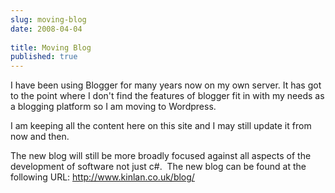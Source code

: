 ```yaml
---
slug: moving-blog
date: 2008-04-04
 
title: Moving Blog
published: true
---
```

<p>I have been using Blogger for many years now on my own server. It has got to the point where I don't find the features of blogger fit in with my needs as a blogging platform so I am moving to Wordpress.</p> <p>I am keeping all the content here on this site and I may still update it from now and then.</p> <p>The new blog will still be more broadly focused against all aspects of the development of software not just c#.  The new blog can be found at the following URL: <a href="http://www.kinlan.co.uk/blog/">http://www.kinlan.co.uk/blog/</a></p>  

